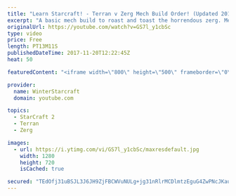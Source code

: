 ```yaml
---
title: "Learn Starcraft! - Terran v Zerg Mech Build Order! (Updated 2018)"
excerpt: "A basic mech build to roast and toast the horrendous zerg. Meant for lower level players looking for some direction! -- Watch live at https://www.twitch.tv/wintergaming"
originalUrl: https://youtube.com/watch?v=GS7l_y1cbSc
type: video
price: Free
length: PT13M11S
publishedDateTime: 2017-11-20T12:22:45Z
heat: 50

featuredContent: "<iframe width=\"800\" height=\"500\" frameborder=\"0\" src=\"https://www.youtube.com/embed/GS7l_y1cbSc\" allow=\"accelerometer; autoplay; encrypted-media; gyroscope; picture-in-picture\" allowfullscreen></iframe>"

provider:
  name: WinterStarcraft
  domain: youtube.com

topics:
  - StarCraft 2
  - Terran
  - Zerg

images:
  - url: https://i.ytimg.com/vi/GS7l_y1cbSc/maxresdefault.jpg
    width: 1280
    height: 720
    isCached: true

secured: "TEdOfj31uBSJL3J6JH9ZjFBCWVuNULg+jg31nRlrMCDlmtzEguG4ZwPNcJKauo+ht3YM+onkS6MW2y4LypfYJbgpECfT3/wknCcWrRv+JpiuAHq8A0uuz+t3lGC4jxJzeX7F8Y3QNvyH3pfm3+6HFgBMurxn3E1OKpQ7FxpewXJUg4OPuMNOOtZanwgJ/X/2hfRb2IXy/tU0zekwGsi5QwEXZjmKDsQgTznG8jOOPiNok1ahn8xQlq0VH8H4gbbgjHGg0Z4Wv3/vd/lwe1sFJTY9bO7BxOBj1YoOP1+MFiwDw9mN66GL+Oc5VMaKEoUFVbjF3jJqCQ/AoowQwKkFFYuqaAiqBKbSMRSqHtiMe3T6m9495OVCe0CY9ZSvcTlSAX2ak0UIojdN5GDlilYLAQMkW5/2ugSXaZlIsndGGj8=;ITncnDNiVhpq68++4eVChg=="
---
```


